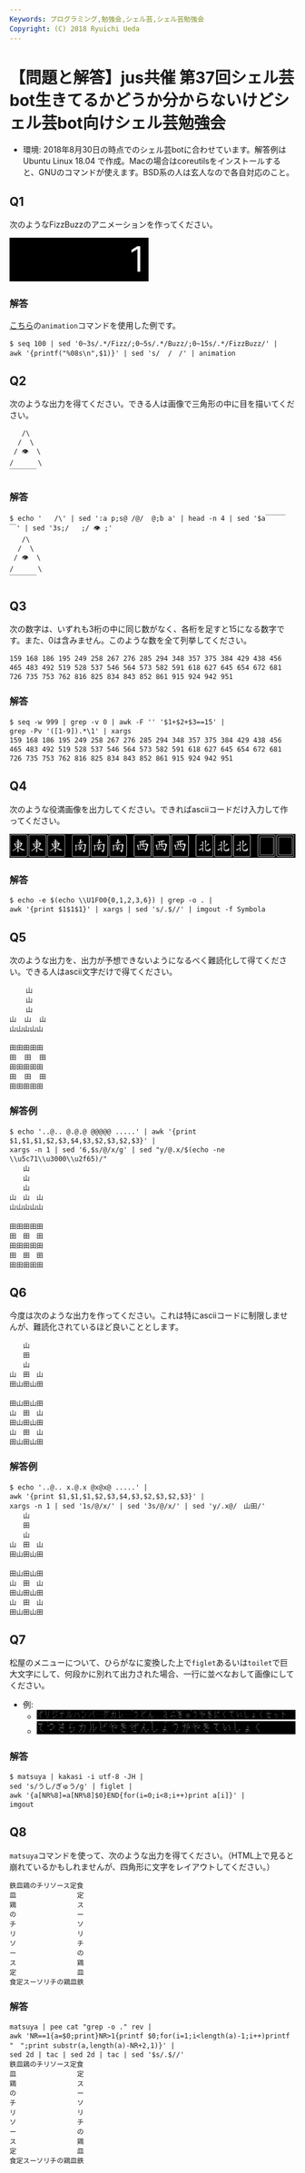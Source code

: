 ```yaml
---
Keywords: プログラミング,勉強会,シェル芸,シェル芸勉強会
Copyright: (C) 2018 Ryuichi Ueda
---
```


# 【問題と解答】jus共催 第37回シェル芸bot生きてるかどうか分からないけどシェル芸bot向けシェル芸勉強会

* 環境: 2018年8月30日の時点でのシェル芸botに合わせています。解答例はUbuntu Linux 18.04 で作成。Macの場合はcoreutilsをインストールすると、GNUのコマンドが使えます。BSD系の人は玄人なので各自対応のこと。

## Q1

次のようなFizzBuzzのアニメーションを作ってください。

![](fizzbuzz.gif)

### 解答

[こちら](https://github.com/ryuichiueda/ImageGeneratorForShBot)の`animation`コマンドを使用した例です。

```
$ seq 100 | sed '0~3s/.*/Fizz/;0~5s/.*/Buzz/;0~15s/.*/FizzBuzz/' |
awk '{printf("%08s\n",$1)}' | sed 's/  /　/' | animation
```

## Q2

次のような出力を得てください。できる人は画像で三角形の中に目を描いてください。

```
   /\
  /  \
 / 👁  \
/      \
￣￣￣￣
```

### 解答

```
$ echo '   /\' | sed ':a p;s@ /@/  @;b a' | head -n 4 | sed '$a￣￣￣￣' | sed '3s;/   ;/ 👁 ;'
   /\
  /  \
 / 👁  \
/      \
￣￣￣￣
```

## Q3 

次の数字は、いずれも3桁の中に同じ数がなく、各桁を足すと15になる数字です。また、0は含みません。このような数を全て列挙してください。

```
159 168 186 195 249 258 267 276 285 294 348 357 375 384 429 438 456 465 483 492 519 528 537 546 564 573 582 591 618 627 645 654 672 681 726 735 753 762 816 825 834 843 852 861 915 924 942 951
```

### 解答

```
$ seq -w 999 | grep -v 0 | awk -F '' '$1+$2+$3==15' |
grep -Pv '([1-9]).*\1' | xargs 
159 168 186 195 249 258 267 276 285 294 348 357 375 384 429 438 456 465 483 492 519 528 537 546 564 573 582 591 618 627 645 654 672 681 726 735 753 762 816 825 834 843 852 861 915 924 942 951
```

## Q4

次のような役満画像を出力してください。できればasciiコードだけ入力して作ってください。

![](yakuman.png)


### 解答

```
$ echo -e $(echo \\U1F00{0,1,2,3,6}) | grep -o . |
awk '{print $1$1$1}' | xargs | sed 's/.$//' | imgout -f Symbola
```

## Q5

次のような出力を、出力が予想できないようになるべく難読化して得てください。できる人はascii文字だけで得てください。

```
    山    
    山    
    山    
山  山  山
山山山山山
          
⽥⽥⽥⽥⽥
⽥  ⽥  ⽥
⽥⽥⽥⽥⽥
⽥  ⽥  ⽥
⽥⽥⽥⽥⽥
```

### 解答例


```
$ echo '..@.. @.@.@ @@@@@ .....' | awk '{print $1,$1,$1,$2,$3,$4,$3,$2,$3,$2,$3}' |
xargs -n 1 | sed '6,$s/@/x/g' | sed "y/@.x/$(echo -ne \\u5c71\\u3000\\u2f65)/"
　　山　　
　　山　　
　　山　　
山　山　山
山山山山山
　　　　　
⽥⽥⽥⽥⽥
⽥　⽥　⽥
⽥⽥⽥⽥⽥
⽥　⽥　⽥
⽥⽥⽥⽥⽥
```

## Q6

今度は次のような出力を作ってください。これは特にasciiコードに制限しませんが、難読化されているほど良いこととします。

```
　　山　　
　　田　　
　　山　　
山　田　山
田山田山田
　　　　　
田山田山田
山　田　山
田山田山田
山　田　山
田山田山田
```

### 解答例

```
$ echo '..@.. x.@.x @x@x@ .....' |
awk '{print $1,$1,$1,$2,$3,$4,$3,$2,$3,$2,$3}' |
xargs -n 1 | sed '1s/@/x/' | sed '3s/@/x/' | sed 'y/.x@/　山田/'
　　山　　
　　田　　
　　山　　
山　田　山
田山田山田
　　　　　
田山田山田
山　田　山
田山田山田
山　田　山
田山田山田
```


## Q7

松屋のメニューについて、ひらがなに変換した上で`figlet`あるいは`toilet`で巨大文字にして、何段かに別れて出力された場合、一行に並べなおして画像にしてください。

* 例:
    * ![](matsuya.png)
    * ![](matsuya2.png)


### 解答

```
$ matsuya | kakasi -i utf-8 -JH |
sed 's/うし/ぎゅう/g' | figlet |
awk '{a[NR%8]=a[NR%8]$0}END{for(i=0;i<8;i++)print a[i]}' |
imgout
```

## Q8

`matsuya`コマンドを使って、次のような出力を得てください。（HTML上で見ると崩れているかもしれませんが、四角形に文字をレイアウトしてください。）

```
鉄皿鶏のチリソース定食
皿　　　　　　　　　定
鶏　　　　　　　　　ス
の　　　　　　　　　ー
チ　　　　　　　　　ソ
リ　　　　　　　　　リ
ソ　　　　　　　　　チ
ー　　　　　　　　　の
ス　　　　　　　　　鶏
定　　　　　　　　　皿
食定スーソリチの鶏皿鉄
```

### 解答

```
matsuya | pee cat "grep -o ." rev |
awk 'NR==1{a=$0;print}NR>1{printf $0;for(i=1;i<length(a)-1;i++)printf "　";print substr(a,length(a)-NR+2,1)}' |
sed 2d | tac | sed 2d | tac | sed '$s/.$//'
鉄皿鶏のチリソース定食
皿　　　　　　　　　定
鶏　　　　　　　　　ス
の　　　　　　　　　ー
チ　　　　　　　　　ソ
リ　　　　　　　　　リ
ソ　　　　　　　　　チ
ー　　　　　　　　　の
ス　　　　　　　　　鶏
定　　　　　　　　　皿
食定スーソリチの鶏皿鉄
```
